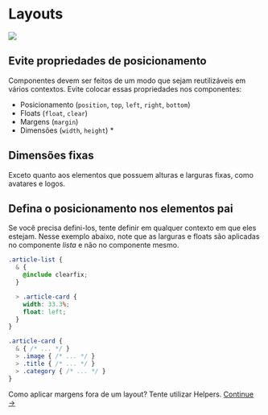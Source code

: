 # Layouts

![](images/layouts.png)

## Evite propriedades de posicionamento
Componentes devem ser feitos de um modo que sejam reutilizáveis em vários contextos. Evite colocar essas propriedades nos componentes:

  * Posicionamento (`position`, `top`, `left`, `right`, `bottom`)
  * Floats (`float`, `clear`)
  * Margens (`margin`)
  * Dimensões (`width`, `height`) *

## Dimensões fixas

Exceto quanto aos elementos que possuem alturas e larguras fixas, como avatares e logos.

## Defina o posicionamento nos elementos pai

Se você precisa defini-los, tente definir em qualquer contexto em que eles estejam. Nesse exemplo abaixo, note que as larguras e floats são aplicadas
no componente *lista* e não no componente mesmo.

  ```css
  .article-list {
    & {
      @include clearfix;
    }

    > .article-card {
      width: 33.3%;
      float: left;
    }
  }

  .article-card {
    & { /* ... */ }
    > .image { /* ... */ }
    > .title { /* ... */ }
    > .category { /* ... */ }
  }
  ```

Como aplicar margens fora de um layout? Tente utilizar Helpers.
[Continue →](helpers.md)
<!-- {p:.pull-box} -->
